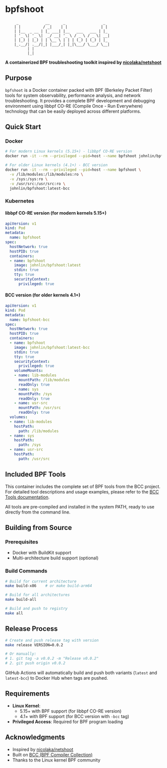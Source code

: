 # bpfshoot

```
     _            __      _                 _
    | |          / _|    | |               | |
    | |__  _ __ | |_ ___| |__   ___   ___ | |_
    | '_ \| '_ \|  _/ __| '_ \ / _ \ / _ \| __|
    | |_) | |_) | | \__ \ | | | (_) | (_) | |_
    |_.__/| .__/|_| |___/_| |_|\___/ \___/ \__|
          | |
          |_|
```

**A containerized BPF troubleshooting toolkit inspired by [nicolaka/netshoot](https://github.com/nicolaka/netshoot)**

## Purpose

`bpfshoot` is a Docker container packed with BPF (Berkeley Packet Filter) tools for system observability, performance analysis, and network troubleshooting. It provides a complete BPF development and debugging environment using libbpf CO-RE (Compile Once - Run Everywhere) technology that can be easily deployed across different platforms.

## Quick Start

### Docker

```bash
# For modern Linux kernels (5.15+) - libbpf CO-RE version
docker run -it --rm --privileged --pid=host --name bpfshoot johnlin/bpfshoot:latest

# For older Linux kernels (4.1+) - BCC version
docker run -it --rm --privileged --pid=host --name bpfshoot \
  -v /lib/modules:/lib/modules:ro \
  -v /sys:/sys:ro \
  -v /usr/src:/usr/src:ro \
  johnlin/bpfshoot:latest-bcc
```

### Kubernetes

#### libbpf CO-RE version (for modern kernels 5.15+)
```yaml
apiVersion: v1
kind: Pod
metadata:
  name: bpfshoot
spec:
  hostNetwork: true
  hostPID: true
  containers:
  - name: bpfshoot
    image: johnlin/bpfshoot:latest
    stdin: true
    tty: true
    securityContext:
      privileged: true
```

#### BCC version (for older kernels 4.1+)
```yaml
apiVersion: v1
kind: Pod
metadata:
  name: bpfshoot-bcc
spec:
  hostNetwork: true
  hostPID: true
  containers:
  - name: bpfshoot
    image: johnlin/bpfshoot:latest-bcc
    stdin: true
    tty: true
    securityContext:
      privileged: true
    volumeMounts:
    - name: lib-modules
      mountPath: /lib/modules
      readOnly: true
    - name: sys
      mountPath: /sys
      readOnly: true
    - name: usr-src
      mountPath: /usr/src
      readOnly: true
  volumes:
  - name: lib-modules
    hostPath:
      path: /lib/modules
  - name: sys
    hostPath:
      path: /sys
  - name: usr-src
    hostPath:
      path: /usr/src
```

## Included BPF Tools

This container includes the complete set of BPF tools from the BCC project. For detailed tool descriptions and usage examples, please refer to the [BCC Tools documentation](https://github.com/iovisor/bcc?tab=readme-ov-file#tools).

All tools are pre-compiled and installed in the system PATH, ready to use directly from the command line.

## Building from Source

### Prerequisites
- Docker with BuildKit support
- Multi-architecture build support (optional)

### Build Commands
```bash
# Build for current architecture
make build-x86    # or make build-arm64

# Build for all architectures
make build-all

# Build and push to registry
make all
```

## Release Process

```bash
# Create and push release tag with version
make release VERSION=0.0.2

# Or manually:
# 1. git tag -a v0.0.2 -m "Release v0.0.2"
# 2. git push origin v0.0.2
```

GitHub Actions will automatically build and push both variants (`latest` and `latest-bcc`) to Docker Hub when tags are pushed.

## Requirements

- **Linux Kernel**:
  - 5.15+ with BPF support (for libbpf CO-RE version)
  - 4.1+ with BPF support (for BCC version with `-bcc` tag)
- **Privileged Access**: Required for BPF program loading

## Acknowledgments

- Inspired by [nicolaka/netshoot](https://github.com/nicolaka/netshoot)
- Built on [BCC (BPF Compiler Collection)](https://github.com/iovisor/bcc)
- Thanks to the Linux kernel BPF community
